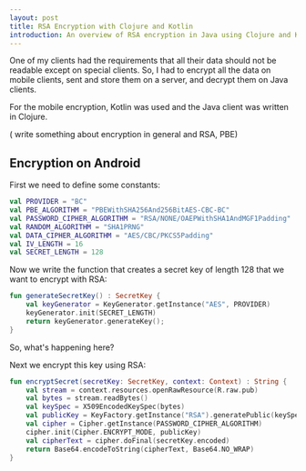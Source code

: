```yaml
---
layout: post
title: RSA Encryption with Clojure and Kotlin
introduction: An overview of RSA encryption in Java using Clojure and Kotlin
---
```


One of my clients had the requirements that all their data should not be readable except on special clients. So, I had to encrypt all the data on mobile clients, sent and store them on a server, and decrypt them on Java clients.

For the mobile encryption, Kotlin was used and the Java client was written in Clojure. 

( write something about encryption in general and RSA, PBE)

## Encryption on Android

First we need to define some constants:

```kotlin
val PROVIDER = "BC"
val PBE_ALGORITHM = "PBEWithSHA256And256BitAES-CBC-BC"
val PASSWORD_CIPHER_ALGORITHM = "RSA/NONE/OAEPWithSHA1AndMGF1Padding"
val RANDOM_ALGORITHM = "SHA1PRNG"
val DATA_CIPHER_ALGORITHM = "AES/CBC/PKCS5Padding"
val IV_LENGTH = 16
val SECRET_LENGTH = 128
```

Now we write the function that creates a secret key of length 128 that we want to encrypt with RSA:

```kotlin
fun generateSecretKey() : SecretKey {
    val keyGenerator = KeyGenerator.getInstance("AES", PROVIDER)
    keyGenerator.init(SECRET_LENGTH)
    return keyGenerator.generateKey();
}
```

So, what's happening here? 


Next we encrypt this key using RSA:

```kotlin
fun encryptSecret(secretKey: SecretKey, context: Context) : String {
    val stream = context.resources.openRawResource(R.raw.pub)
    val bytes = stream.readBytes()
    val keySpec = X509EncodedKeySpec(bytes)
    val publicKey = KeyFactory.getInstance("RSA").generatePublic(keySpec)
    val cipher = Cipher.getInstance(PASSWORD_CIPHER_ALGORITHM)
    cipher.init(Cipher.ENCRYPT_MODE, publicKey)
    val cipherText = cipher.doFinal(secretKey.encoded)
    return Base64.encodeToString(cipherText, Base64.NO_WRAP)
}
```
